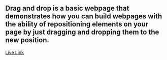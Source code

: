 ## Drag and drop is a basic webpage that demonstrates how you can build webpages with the ability of repositioning elements on your page by just dragging and dropping them to the new position.

[Live Link](https://gango-anan.github.io/drag-and-drop/)
